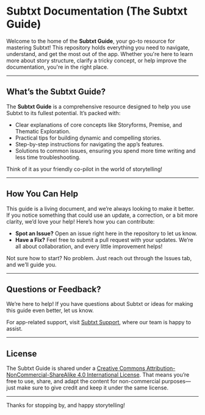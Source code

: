 # Subtxt Documentation (The Subtxt Guide)

Welcome to the home of the **Subtxt Guide**, your go-to resource for mastering Subtxt! This repository holds everything you need to navigate, understand, and get the most out of the app. Whether you're here to learn more about story structure, clarify a tricky concept, or help improve the documentation, you're in the right place.

---

## What’s the Subtxt Guide?

The **Subtxt Guide** is a comprehensive resource designed to help you use Subtxt to its fullest potential. It’s packed with:

- Clear explanations of core concepts like Storyforms, Premise, and Thematic Exploration.
- Practical tips for building dynamic and compelling stories.
- Step-by-step instructions for navigating the app’s features.
- Solutions to common issues, ensuring you spend more time writing and less time troubleshooting.

Think of it as your friendly co-pilot in the world of storytelling!

---

## How You Can Help

This guide is a living document, and we’re always looking to make it better. If you notice something that could use an update, a correction, or a bit more clarity, we’d love your help! Here’s how you can contribute:

- **Spot an Issue?** Open an issue right here in the repository to let us know.
- **Have a Fix?** Feel free to submit a pull request with your updates. We’re all about collaboration, and every little improvement helps!

Not sure how to start? No problem. Just reach out through the Issues tab, and we’ll guide you.

---

## Questions or Feedback?

We’re here to help! If you have questions about Subtxt or ideas for making this guide even better, let us know.  

For app-related support, visit [Subtxt Support](https://subtxt.app/support), where our team is happy to assist.

---

## License

The Subtxt Guide is shared under a [Creative Commons Attribution-NonCommercial-ShareAlike 4.0 International License](https://creativecommons.org/licenses/by-nc-sa/4.0/). That means you’re free to use, share, and adapt the content for non-commercial purposes—just make sure to give credit and keep it under the same license.  

---

Thanks for stopping by, and happy storytelling!
